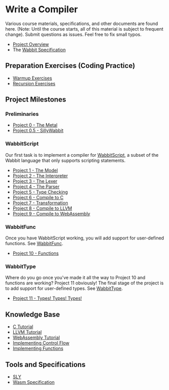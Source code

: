 # Write a Compiler

Various course materials, specifications, and other documents are
found here.  (Note: Until the course starts, all of this material is
subject to frequent change). Submit questions as issues. Feel free to
fix small typos.

* [Project Overview](Compiler-Project-Overview.md)
* The [Wabbit Specification](Wabbit-Specification.md)

## Preparation Exercises (Coding Practice)

* [Warmup Exercises](Warmup-Exercises.md)
* [Recursion Exercises](Recursion-Exercises.md)

## Project Milestones

### Preliminaries

* [Project 0 - The Metal](Project0_The_Metal.md)
* [Project 0.5 - SillyWabbit](Project0_5_SillyWabbit.md)

### WabbitScript

Our first task is to implement a compiler for [WabbitScript](WabbitScript.md), a subset of the Wabbit language that only supports scripting statements.

* [Project 1 - The Model](Project1_The_Model.md)
* [Project 2 - The Interpreter](Project2_The_Interpreter.md) 
* [Project 3 - The Lexer](Project3_Tokenizing.md)
* [Project 4 - The Parser](Project4_Parsing.md)
* [Project 5 - Type Checking](Project5_Type_Checking.md)
* [Project 6 - Compile to C](Project6_Compile_to_C.md)
* [Project 7 - Transformation](Project7_Transformation.md)
* [Project 8 - Compile to LLVM](Project8_Generating_LLVM.md)
* [Project 9 - Compile to WebAssembly](Project9_Generating_WebAssembly.md)

### WabbitFunc

Once you have WabbitScript working, you will add support for user-defined functions.  See [WabbitFunc](WabbitFunc.md).

* [Project 10 - Functions](Project10_Function_Calls.md)

### WabbitType

Where do you go once you've made it all the way to Project 10 and functions are working?  Project 11 obviously! The final stage of the project is to add support for user-defined types. See [WabbitType](WabbitType.md).

* [Project 11 - Types! Types! Types!](Project11_Types_Types_Types.md)

## Knowledge Base

* [C Tutorial](C-Programming-Tutorial.md)
* [LLVM Tutorial](LLVM-Tutorial.md)
* [WebAssembly Tutorial](WebAssembly-Tutorial.md)
* [Implementing Control Flow](Control-Flow.md)
* [Implementing Functions](Function-Implementation-Notes.md)

## Tools and Specifications

* [SLY](https://github.com/dabeaz/sly)
* [Wasm Specification](https://webassembly.github.io/spec/core/index.html)

